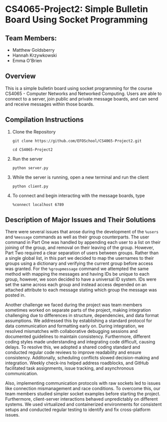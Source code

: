 # CS4065-Project2: Simple Bulletin Board Using Socket Programming

## Team Members:
* Matthew Goldsberry
* Hannah Krzywkowski
* Emma O'Brien

## Overview
This is a simple bulletin board using socket programming for the course CS4065 - Computer Networks and Networked Computing. Users are able to connect to a server, join public and private message boards, and can send and receive messages within those boards. 

## Compilation Instructions
1. Clone the Repository
   
   `git clone https://github.com/EFOSchool/CS4065-Project2.git`
   
    `cd CS4065-Project2`
2. Run the server
   
   `python server.py`
3. While the server is running, open a new terminal and run the client
   
   `python client.py`

4. To connect and begin interacting with the message boards, type

   `%connect localhost 6789`

## Description of Major Issues and Their Solutions

There were several issues that arose during the development of the `%users` and `%message` commands as well as their group counterparts. The user command in Part One was handled by appending each user to a list on their joining of the group, and removal on their leaving of the group. However, Part Two required a clear separation of users between groups. Rather than a single global list, in this part we decided to map the usernames to their groups using a dictionary and verifying the current group before access was granted. For the `%groupmessage` command we attempted the same method with mapping the messages and having IDs be unique to each group, however, we soon decided to have a universal ID system. IDs were set the same across each group and instead access depended on an attached attribute to each message stating which group the message was posted in. 

Another challenge we faced during the project was team members sometimes worked on separate parts of the project, making integration challenging due to differences in structure, dependencies, and data format assumptions. We addressed this by establishing a standard protocol for data communication and formatting early on. During integration, we resolved mismatches with collaborative debugging sessions and documented guidelines to maintain consistency. Furthermore, different coding styles made understanding and integrating code difficult, causing delays. To resolve this, we adopted a shared coding standard and conducted regular code reviews to improve readability and ensure consistency. Additonally, scheduling conflicts slowed decision-making and integration. Weekly check-ins helped address roadblocks, and GitHub facilitated task assignments, issue tracking, and asynchronous communication.

Also, implementing communication protocols with raw sockets led to issues like connection mismanagement and race conditions. To overcome this, our team members studied simpler socket examples before starting the project. Furthermore, client-server interactions behaved unpredictably on different systems. We used virtualized and containerized environments for consistent setups and conducted regular testing to identify and fix cross-platform issues.
